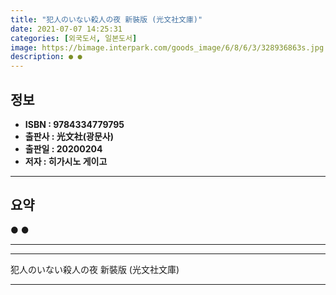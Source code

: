 ```yaml
---
title: "犯人のいない殺人の夜 新裝版 (光文社文庫)"
date: 2021-07-07 14:25:31
categories: [외국도서, 일본도서]
image: https://bimage.interpark.com/goods_image/6/8/6/3/328936863s.jpg
description: ● ●
---
```


## **정보**

- **ISBN : 9784334779795**
- **출판사 : 光文社(광문사)**
- **출판일 : 20200204**
- **저자 : 히가시노 게이고**

------



## **요약**

●  ●  

------



------


犯人のいない殺人の夜 新裝版 (光文社文庫) 

------



